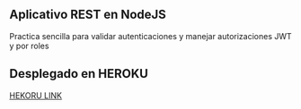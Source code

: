 ## Aplicativo REST en NodeJS 

Practica sencilla para validar autenticaciones y manejar autorizaciones JWT y por roles

## Desplegado en HEROKU 
[HEKORU LINK](https://rest-node-jwt.herokuapp.com/)